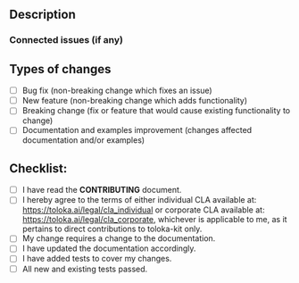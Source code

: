 <!--- Provide a general summary of your changes in the Title above -->

## Description
<!--- Describe your changes in detail -->

### Connected issues (if any)
<!--- link to the issues here or leave blank -->


## Types of changes
<!--- What types of changes does your code introduce? Put an `x` in all the boxes that apply: -->
- [ ] Bug fix (non-breaking change which fixes an issue)
- [ ] New feature (non-breaking change which adds functionality)
- [ ] Breaking change (fix or feature that would cause existing functionality to change)
- [ ] Documentation and examples improvement (changes affected documentation and/or examples)

## Checklist:
<!--- Go over all the following points, and put an `x` in all the boxes that apply. -->
<!--- If you're unsure about any of these, don't hesitate to ask. We're here to help! -->
- [ ] I have read the **CONTRIBUTING** document.
- [ ] I hereby agree to the terms of either individual CLA available at: https://toloka.ai/legal/cla_individual or corporate CLA available at: https://toloka.ai/legal/cla_corporate, whichever is applicable to me, as it pertains to direct contributions to toloka-kit only.
- [ ] My change requires a change to the documentation.
- [ ] I have updated the documentation accordingly.
- [ ] I have added tests to cover my changes.
- [ ] All new and existing tests passed.

